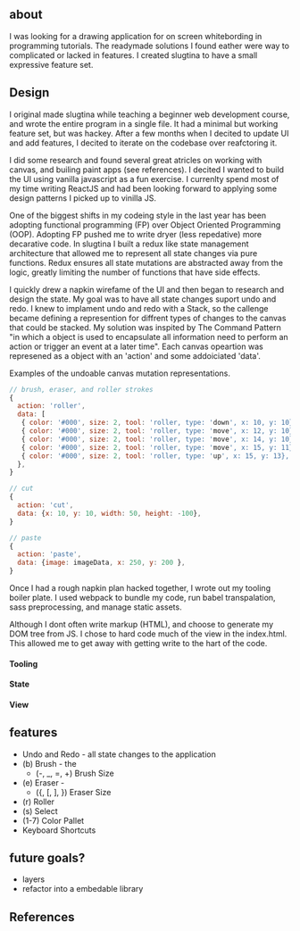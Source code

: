 ## about
I was looking for a drawing application for on screen whitebording in programming tutorials.
The readymade solutions I found eather were way to complicated or lacked in features. I created slugtina to have a small expressive feature set.

## Design
  I original made slugtina while teaching a beginner web development course, and wrote the entire program in a single file. It had a minimal but working feature set, but was hackey. After a few months when I decited to update UI and add features, I decited to iterate on the codebase over reafctoring it. 

  I did some research and found several great atricles on working with canvas, and builing paint apps (see references). I decited I wanted to build the UI using vanilla javascript as a fun exercise. I currenlty spend most of my time writing ReactJS and had been looking forward to applying some design patterns I picked up to vinilla JS. 

  One of the biggest shifts in my codeing style in the last year has been adopting functional programming (FP) over Object Oriented Programming (OOP). Adopting FP pushed me to write dryer (less repedative) more decarative code. In slugtina I built a redux like state management architecture that allowed me to represent all state changes via pure functions. Redux ensures all state mutations are abstracted away from the logic, greatly limiting the number of functions that have side effects. 

I quickly drew a napkin wirefame of the UI and then began to research and design the state. My goal was to have all state changes suport undo and redo. I knew to implament undo and redo with a Stack, so the callenge became defining a represention for diffrent types of changes to the canvas that could be stacked. My solution was inspited by The Command Pattern "in which a object is used to encapsulate all information need to perform an action or trigger an event at a later time". Each canvas opeartion was represened as a object with an 'action' and some addoiciated 'data'.  

Examples of the undoable canvas mutation representations.
``` javascript
// brush, eraser, and roller strokes
{
  action: 'roller',
  data: [
   { color: '#000', size: 2, tool: 'roller, type: 'down', x: 10, y: 10},
   { color: '#000', size: 2, tool: 'roller, type: 'move', x: 12, y: 10},
   { color: '#000', size: 2, tool: 'roller, type: 'move', x: 14, y: 10},
   { color: '#000', size: 2, tool: 'roller, type: 'move', x: 15, y: 11},
   { color: '#000', size: 2, tool: 'roller, type: 'up', x: 15, y: 13},
  },
}

// cut
{
  action: 'cut',
  data: {x: 10, y: 10, width: 50, height: -100},
}

// paste
{
  action: 'paste',
  data: {image: imageData, x: 250, y: 200 },
}
```

Once I had a rough napkin plan hacked together, I wrote out my tooling boiler plate. I used webpack to bundle my code, run babel transpalation, sass preprocessing, and manage static assets. 

Although I dont often write markup (HTML), and choose to generate my DOM tree from JS. I chose to hard code much of the view in the index.html. This allowed me to get away with getting write to the hart of the code. 

#### Tooling
#### State
#### View

## features
* Undo and Redo - all state changes to the application 
* (b) Brush - the 
  * (-, \_, =, +) Brush Size 
* (e) Eraser - 
  * ({, [, ], }) Eraser Size 
* (r) Roller
* (s) Select
* (1-7) Color Pallet
* Keyboard Shortcuts

## future goals?
* layers
* refactor into a embedable library

## References
